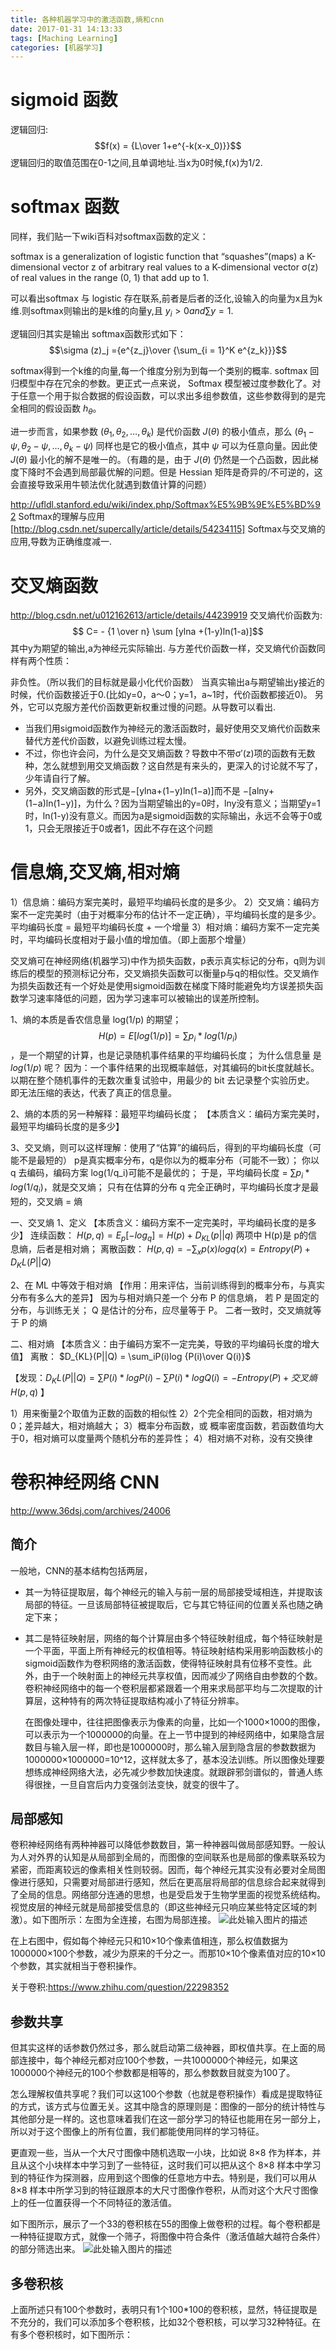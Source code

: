 ```yaml
---
title: 各种机器学习中的激活函数,熵和cnn
date: 2017-01-31 14:13:33
tags: [Maching Learning]
categories: [机器学习]
---
```


<script type="text/javascript" src="http://cdn.mathjax.org/mathjax/latest/MathJax.js?config=default"></script>
# sigmoid 函数
逻辑回归:
$$f(x) = {L\over 1+e^{-k(x-x_0)}}$$
逻辑回归的取值范围在0-1之间,且单调地址.当x为0时候,f(x)为1/2.

# softmax 函数

同样，我们贴一下wiki百科对softmax函数的定义：

softmax is a generalization of logistic function that “squashes”(maps) a K-dimensional vector z of arbitrary real values to a K-dimensional vector σ(z) of real values in the range (0, 1) that add up to 1.

可以看出softmax 与 logistic 存在联系,前者是后者的泛化,设输入的向量为x且为k维.则softmax则输出的是k维的向量y,且 $y_i > 0  and \sum y = 1$.

逻辑回归其实是输出
softmax函数形式如下：
$$\sigma (z)_j ={e^{z_j}\over {\sum_{i = 1}^K e^{z_k}}}$$

softmax得到一个k维的向量,每一个维度分别为到每一个类别的概率.
 softmax 回归模型中存在冗余的参数。更正式一点来说， Softmax 模型被过度参数化了。对于任意一个用于拟合数据的假设函数，可以求出多组参数值，这些参数得到的是完全相同的假设函数 $\textstyle h_\theta$。

进一步而言，如果参数 $\textstyle (\theta_1, \theta_2,\ldots, \theta_k)$ 是代价函数 $\textstyle J(\theta)$ 的极小值点，那么 $\textstyle (\theta_1 - \psi, \theta_2 - \psi,\ldots,
\theta_k - \psi)$ 同样也是它的极小值点，其中 $\textstyle \psi$ 可以为任意向量。因此使 $\textstyle J(\theta)$ 最小化的解不是唯一的。（有趣的是，由于 $\textstyle J(\theta)$ 仍然是一个凸函数，因此梯度下降时不会遇到局部最优解的问题。但是 Hessian 矩阵是奇异的/不可逆的，这会直接导致采用牛顿法优化就遇到数值计算的问题）

http://ufldl.stanford.edu/wiki/index.php/Softmax%E5%9B%9E%E5%BD%92
 Softmax的理解与应用[http://blog.csdn.net/supercally/article/details/54234115]
 Softmax与交叉熵的应用,导数为正确维度减一.


# 交叉熵函数
http://blog.csdn.net/u012162613/article/details/44239919
交叉熵代价函数为:
$$ C= - {1 \over n} \sum [ylna +(1-y)ln(1-a)]$$
其中y为期望的输出,a为神经元实际输出.
与方差代价函数一样，交叉熵代价函数同样有两个性质：

非负性。（所以我们的目标就是最小化代价函数）
当真实输出a与期望输出y接近的时候，代价函数接近于0.(比如y=0，a～0；y=1，a~1时，代价函数都接近0)。
另外，它可以克服方差代价函数更新权重过慢的问题。从导数可以看出.

- 当我们用sigmoid函数作为神经元的激活函数时，最好使用交叉熵代价函数来替代方差代价函数，以避免训练过程太慢。
- 不过，你也许会问，为什么是交叉熵函数？导数中不带σ′(z)项的函数有无数种，怎么就想到用交叉熵函数？这自然是有来头的，更深入的讨论就不写了，少年请自行了解。
- 另外，交叉熵函数的形式是−[ylna+(1−y)ln(1−a)]而不是 −[alny+(1−a)ln(1−y)]，为什么？因为当期望输出的y=0时，lny没有意义；当期望y=1时，ln(1-y)没有意义。而因为a是sigmoid函数的实际输出，永远不会等于0或1，只会无限接近于0或者1，因此不存在这个问题

# 信息熵,交叉熵,相对熵
1）信息熵：编码方案完美时，最短平均编码长度的是多少。
2）交叉熵：编码方案不一定完美时（由于对概率分布的估计不一定正确），平均编码长度的是多少。
平均编码长度 = 最短平均编码长度 + 一个增量
3）相对熵：编码方案不一定完美时，平均编码长度相对于最小值的增加值。（即上面那个增量）

交叉熵可在神经网络(机器学习)中作为损失函数，p表示真实标记的分布，q则为训练后的模型的预测标记分布，交叉熵损失函数可以衡量p与q的相似性。交叉熵作为损失函数还有一个好处是使用sigmoid函数在梯度下降时能避免均方误差损失函数学习速率降低的问题，因为学习速率可以被输出的误差所控制。


1、熵的本质是香农信息量 log(1/p) 的期望；
$$ H(p) = E[ log(1/p) ] = ∑ p_i *log(1/p_i) $$，是一个期望的计算，也是记录随机事件结果的平均编码长度；
为什么信息量 是 $log(1/p)$ 呢？
因为：一个事件结果的出现概率越低，对其编码的bit长度就越长。
以期在整个随机事件的无数次重复试验中，用最少的 bit 去记录整个实验历史。
即无法压缩的表达，代表了真正的信息量。

2、熵的本质的另一种解释：最短平均编码长度；
【本质含义：编码方案完美时，最短平均编码长度的是多少】

3、交叉熵，则可以这样理解：使用了“估算”的编码后，得到的平均编码长度（可能不是最短的）
p是真实概率分布，q是你以为的概率分布（可能不一致）；
你以 q 去编码，编码方案 log(1/q_i)可能不是最优的；
于是，平均编码长度 = $\sum p_i *log(1/q_i)$，就是交叉熵；
只有在估算的分布 q 完全正确时，平均编码长度才是最短的，交叉熵 = 熵


一、交叉熵
1、定义
【本质含义：编码方案不一定完美时，平均编码长度的是多少】
连续函数：
$H(p,q) =  E_p[-log_q] = H(p) + D_{KL}(p||q)$
两项中 H(p)是 p的信息熵，后者是相对熵；
离散函数：
$H(p,q)=-\sum_x p(x)log q(x)=Entropy(P) + D_KL(P||Q)$

2、在 ML 中等效于相对熵
【作用：用来评估，当前训练得到的概率分布，与真实分布有多么大的差异】
因为与相对熵只差一个 分布 P 的信息熵，
若 P 是固定的分布，与训练无关；
Q 是估计的分布，应尽量等于 P。
二者一致时，交叉熵就等于 P 的熵

二、相对熵
【本质含义：由于编码方案不一定完美，导致的平均编码长度的增大值】
离散：
$D_{KL}(P||Q) = \sum_iP(i)log {P(i)\over Q(i)}$

【发现：$D_KL(P||Q) = ∑P(i) *logP(i) - ∑P(i) *logQ(i)
= - Entropy(P) + 交叉熵 H(p,q)$ 】


1）用来衡量2个取值为正数的函数的相似性
2）2个完全相同的函数，相对熵为0；差异越大，相对熵越大；
3）概率分布函数，或 概率密度函数，若函数值均大于0，相对熵可以度量两个随机分布的差异性；
4）相对熵不对称，没有交换律

# 卷积神经网络 CNN
http://www.36dsj.com/archives/24006
## 简介
一般地，CNN的基本结构包括两层，

- 其一为特征提取层，每个神经元的输入与前一层的局部接受域相连，并提取该局部的特征。一旦该局部特征被提取后，它与其它特征间的位置关系也随之确定下来；
- 其二是特征映射层，网络的每个计算层由多个特征映射组成，每个特征映射是一个平面，平面上所有神经元的权值相等。特征映射结构采用影响函数核小的sigmoid函数作为卷积网络的激活函数，使得特征映射具有位移不变性。此外，由于一个映射面上的神经元共享权值，因而减少了网络自由参数的个数。卷积神经网络中的每一个卷积层都紧跟着一个用来求局部平均与二次提取的计算层，这种特有的两次特征提取结构减小了特征分辨率。

    在图像处理中，往往把图像表示为像素的向量，比如一个1000×1000的图像，可以表示为一个1000000的向量。在上一节中提到的神经网络中，如果隐含层数目与输入层一样，即也是1000000时，那么输入层到隐含层的参数数据为1000000×1000000=10^12，这样就太多了，基本没法训练。所以图像处理要想练成神经网络大法，必先减少参数加快速度。就跟辟邪剑谱似的，普通人练得很挫，一旦自宫后内力变强剑法变快，就变的很牛了。


## 局部感知

卷积神经网络有两种神器可以降低参数数目，第一种神器叫做局部感知野。一般认为人对外界的认知是从局部到全局的，而图像的空间联系也是局部的像素联系较为紧密，而距离较远的像素相关性则较弱。因而，每个神经元其实没有必要对全局图像进行感知，只需要对局部进行感知，然后在更高层将局部的信息综合起来就得到了全局的信息。网络部分连通的思想，也是受启发于生物学里面的视觉系统结构。视觉皮层的神经元就是局部接受信息的（即这些神经元只响应某些特定区域的刺激）。如下图所示：左图为全连接，右图为局部连接。
![此处输入图片的描述][1]


  在上右图中，假如每个神经元只和10×10个像素值相连，那么权值数据为1000000×100个参数，减少为原来的千分之一。而那10×10个像素值对应的10×10个参数，其实就相当于卷积操作。

  关于卷积:https://www.zhihu.com/question/22298352

## 参数共享

但其实这样的话参数仍然过多，那么就启动第二级神器，即权值共享。在上面的局部连接中，每个神经元都对应100个参数，一共1000000个神经元，如果这1000000个神经元的100个参数都是相等的，那么参数数目就变为100了。

怎么理解权值共享呢？我们可以这100个参数（也就是卷积操作）看成是提取特征的方式，该方式与位置无关。这其中隐含的原理则是：图像的一部分的统计特性与其他部分是一样的。这也意味着我们在这一部分学习的特征也能用在另一部分上，所以对于这个图像上的所有位置，我们都能使用同样的学习特征。

更直观一些，当从一个大尺寸图像中随机选取一小块，比如说 8×8 作为样本，并且从这个小块样本中学习到了一些特征，这时我们可以把从这个 8×8 样本中学习到的特征作为探测器，应用到这个图像的任意地方中去。特别是，我们可以用从 8×8 样本中所学习到的特征跟原本的大尺寸图像作卷积，从而对这个大尺寸图像上的任一位置获得一个不同特征的激活值。

如下图所示，展示了一个33的卷积核在55的图像上做卷积的过程。每个卷积都是一种特征提取方式，就像一个筛子，将图像中符合条件（激活值越大越符合条件）的部分筛选出来。
![此处输入图片的描述][2]

## 多卷积核
上面所述只有100个参数时，表明只有1个100*100的卷积核，显然，特征提取是不充分的，我们可以添加多个卷积核，比如32个卷积核，可以学习32种特征。在有多个卷积核时，如下图所示：


  [1]: http://www.36dsj.com/wp-content/uploads/2015/03/511-600x224.jpg
  [2]: http://www.36dsj.com/wp-content/uploads/2015/03/6.gif
